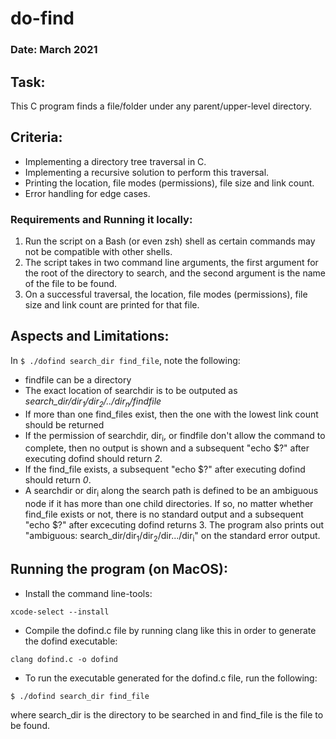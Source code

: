 # do-find

### Date: March 2021

## Task:

This C program finds a file/folder under any parent/upper-level directory.

## Criteria:

- Implementing a directory tree traversal in C.
- Implementing a recursive solution to perform this traversal.
- Printing the location, file modes (permissions), file size and link count.
- Error handling for edge cases.

### Requirements and Running it locally:

1. Run the script on a Bash (or even zsh) shell as certain commands may not be compatible with other shells.
2. The script takes in two command line arguments, the first argument for the root of the directory to search, and the second argument is the name of the file to be found.
3. On a successful traversal, the location, file modes (permissions), file size and link count are printed for that file.

## Aspects and Limitations:

In ```$ ./dofind search_dir find_file```, note the following:

- findfile can be a directory
- The exact location of searchdir is to be outputed as *search_dir/dir<sub>1</sub>/dir<sub>2</sub>/../dir<sub>n</sub>/findfile*
- If more than one find_files exist, then the one with the lowest link count should be returned
- If the permission of searchdir, dir<sub>i</sub>, or findfile don't allow the command to complete, then no output is shown and a subsequent "echo $?" after executing dofind should return *2*.
- If the find_file exists, a subsequent "echo $?" after executing dofind should return *0*.
- A searchdir or dir<sub>i</sub> along the search path is defined to be an ambiguous node if it has more than one child directories. If so, no matter whether find_file exists or not, there is no standard output and a subsequent "echo $?" after excecuting dofind returns 3. The program also prints out "ambiguous: search_dir/dir<sub>1</sub>/dir<sub>2</sub>/dir.../dir<sub>i</sub>" on the standard error output.

## Running the program (on MacOS):

- Install the command line-tools:

```
xcode-select --install
```

- Compile the dofind.c file by running clang like this in order to generate the dofind executable:

```
clang dofind.c -o dofind
```

- To run the executable generated for the dofind.c file, run the following:
```
$ ./dofind search_dir find_file
```

where search_dir is the directory to be searched in and find_file is the file to be found.


